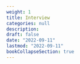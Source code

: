 ```yaml
---
weight: 1
title: Interview
categories: null
description: 
draft: false
date: "2022-09-11"
lastmod: "2022-09-11"
bookCollapseSection: true
---
```


